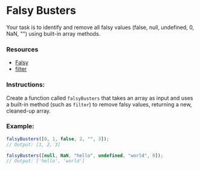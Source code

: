 # Falsy Busters

Your task is to identify and remove all falsy values (false, null, undefined, 0, NaN, "") using built-in array methods.

### Resources

- [Falsy](https://developer.mozilla.org/en-US/docs/Glossary/Falsy)
- [filter](https://developer.mozilla.org/en-US/docs/Web/JavaScript/Reference/Global_Objects/Array/filter)

### Instructions:

Create a function called `falsyBusters` that takes an array as input and uses a built-in method (such as `filter`) to remove falsy values, returning a new, cleaned-up array.

### Example:

```js
falsyBusters([0, 1, false, 2, "", 3]);
// Output: [1, 2, 3]

falsyBusters([null, NaN, "hello", undefined, "world", 0]);
// Output: ['hello', 'world']
```
